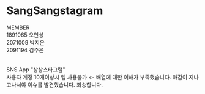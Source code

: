 # SangSangstagram

MEMBER<br>
1891065 오인성<br>
2071009 박지은<br>
2091194 김주은<br>
<br>

SNS App "상상스타그램"<br>
사용자 계정 10개이상시 앱 사용불가 <- 배열에 대한 이해가 부족했습니다. 마감이 지나고나서야 이슈를 발견했습니다. 죄송합니다.<br>

